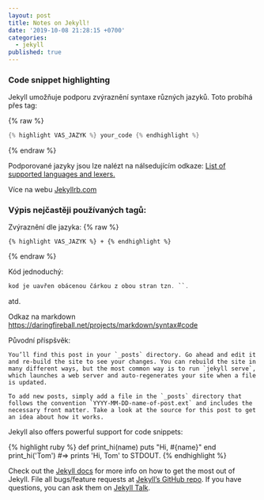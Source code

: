 ```yaml
---
layout: post
title: Notes on Jekyll!
date: '2019-10-08 21:28:15 +0700'
categories:
  - jekyll
published: true
---
```

### Code snippet highlighting
Jekyll umožňuje podporu zvýraznění syntaxe různých jazyků. Toto probíhá přes tag:

{% raw %}
```java
{% highlight VAS_JAZYK %} your_code {% endhighlight %}
```
{% endraw %}

Podporované jazyky jsou lze nalézt na nálsedujícím odkaze:
[List of supported languages and lexers.](https://github.com/rouge-ruby/rouge/wiki/List-of-supported-languages-and-lexers)

Více na webu [Jekyllrb.com](https://jekyllrb.com/docs/liquid/tags/)

### Výpis nejčastěji používaných tagů:

Zvýraznění dle jazyka:
{% raw %}
```raw
{% highlight VAS_JAZYK %} + {% endhighlight %}
```
{% endraw %}

Kód jednoduchý:
```java
kod je uavřen obácenou čárkou z obou stran tzn. ``.
```


atd.

Odkaz na markdown https://daringfireball.net/projects/markdown/syntax#code


Původní příspšvěk:
```
You’ll find this post in your `_posts` directory. Go ahead and edit it and re-build the site to see your changes. You can rebuild the site in many different ways, but the most common way is to run `jekyll serve`, which launches a web server and auto-regenerates your site when a file is updated.

To add new posts, simply add a file in the `_posts` directory that follows the convention `YYYY-MM-DD-name-of-post.ext` and includes the necessary front matter. Take a look at the source for this post to get an idea about how it works.
```
Jekyll also offers powerful support for code snippets:

{% highlight ruby %}
def print_hi(name)
  puts "Hi, #{name}"
end
print_hi('Tom')
#=> prints 'Hi, Tom' to STDOUT.
{% endhighlight %}

Check out the [Jekyll docs][jekyll-docs] for more info on how to get the most out of Jekyll. File all bugs/feature requests at [Jekyll’s GitHub repo][jekyll-gh]. If you have questions, you can ask them on [Jekyll Talk][jekyll-talk].

[jekyll-docs]: http://jekyllrb.com/docs/home
[jekyll-gh]:   https://github.com/jekyll/jekyll
[jekyll-talk]: https://talk.jekyllrb.com/
